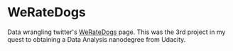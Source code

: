 # WeRateDogs
Data wrangling twitter's [WeRateDogs](https://twitter.com/dog_rates?ref_src=twsrc%5Egoogle%7Ctwcamp%5Eserp%7Ctwgr%5Eauthor) page. This was the 3rd project in my quest to obtaining a Data Analysis nanodegree from Udacity. 

